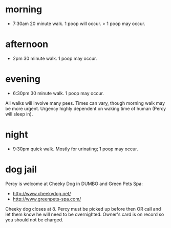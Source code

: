 # morning
 * 7:30am 20 minute walk. 1 poop will occur. > 1 poop may occur.

# afternoon
 * 2pm 30 minute walk. 1 poop may occur.

# evening
 * 6:30pm 30 minute walk. 1 poop may occur.

All walks will involve many pees. Times can vary, though morning walk may be more urgent. Urgency highly dependent on waking time of human (Percy will sleep in).

# night
 * 9:30pm quick walk. Mostly for urinating; 1 poop may occur.

# dog jail

Percy is welcome at Cheeky Dog in DUMBO and Green Pets Spa:
 * http://www.cheekydog.net/
 * http://www.greenpets-spa.com/

Cheeky dog closes at 8. Percy must be picked up before then OR call and let them know he will need to be overnighted. Owner's card is on record so you should not be charged. 
